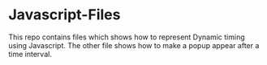 # Javascript-Files

This repo contains files which shows how to represent Dynamic timing using Javascript. 
The other file shows how to make a popup appear after a time interval.
